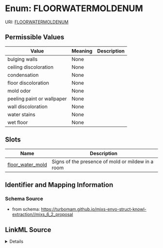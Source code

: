 # Enum: FLOORWATERMOLDENUM



URI: [FLOORWATERMOLDENUM](FLOORWATERMOLDENUM)

## Permissible Values

| Value | Meaning | Description |
| --- | --- | --- |
| bulging walls | None |  |
| ceiling discoloration | None |  |
| condensation | None |  |
| floor discoloration | None |  |
| mold odor | None |  |
| peeling paint or wallpaper | None |  |
| wall discoloration | None |  |
| water stains | None |  |
| wet floor | None |  |




## Slots

| Name | Description |
| ---  | --- |
| [floor_water_mold](floor_water_mold.md) | Signs of the presence of mold or mildew in a room |






## Identifier and Mapping Information







### Schema Source


* from schema: https://turbomam.github.io/mixs-envo-struct-knowl-extraction//mixs_6_2_proposal




## LinkML Source

<details>
```yaml
name: FLOOR_WATER_MOLD_ENUM
from_schema: https://turbomam.github.io/mixs-envo-struct-knowl-extraction//mixs_6_2_proposal
rank: 1000
permissible_values:
  bulging walls:
    text: bulging walls
  ceiling discoloration:
    text: ceiling discoloration
  condensation:
    text: condensation
  floor discoloration:
    text: floor discoloration
  mold odor:
    text: mold odor
  peeling paint or wallpaper:
    text: peeling paint or wallpaper
  wall discoloration:
    text: wall discoloration
  water stains:
    text: water stains
  wet floor:
    text: wet floor

```
</details>

